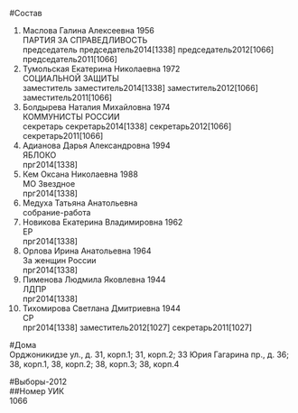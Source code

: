 #Состав  
1. Маслова Галина Алексеевна 1956  
    ПАРТИЯ ЗА СПРАВЕДЛИВОСТЬ  
    председатель председатель2014[1338] председатель2012[1066] председатель2011[1066]  
2. Тумольская Екатерина Николаевна 1972  
    СОЦИАЛЬНОЙ ЗАЩИТЫ  
    заместитель заместитель2014[1338] заместитель2012[1066] заместитель2011[1066]  
3. Болдырева Наталия Михайловна 1974  
    КОММУНИСТЫ РОССИИ  
    секретарь секретарь2014[1338] секретарь2012[1066] секретарь2011[1066]  
4. Адианова Дарья Александровна 1994  
    ЯБЛОКО  
    прг2014[1338]  
5. Кем Оксана Николаевна 1988  
    МО Звездное  
    прг2014[1338]  
6. Медуха Татьяна Анатольевна  
    собрание-работа  
7. Новикова Екатерина Владимировна 1962  
    ЕР  
    прг2014[1338]  
8. Орлова Ирина Анатольевна 1964  
    За женщин России  
    прг2014[1338]  
9. Пименова Людмила Яковлевна 1944  
    ЛДПР  
    прг2014[1338]  
10. Тихомирова Светлана Дмитриевна 1944  
    СР  
    прг2014[1338] заместитель2012[1027] секретарь2011[1027]  
  
#Дома  
Орджоникидзе ул., д. 31, корп.1; 31, корп.2; 33 Юрия Гагарина пр., д. 36; 38, корп.1, 38, корп.2; 38, корп.З; 38, корп.4  
  
#Выборы-2012  
##Номер УИК  
1066  
